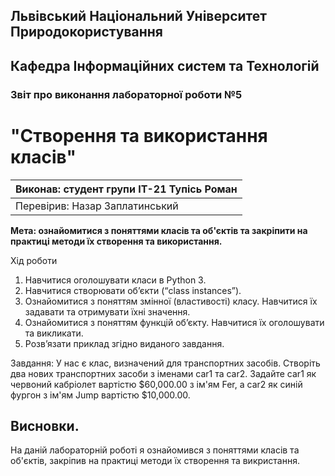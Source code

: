 ## Львівський Національний Університет Природокористування
## Кафедра Інформаційних систем та Технологій



### Звіт про виконання лабораторної роботи №5
# "Створення та використання класів"



| Виконав: студент групи ІТ-21 Тупісь Роман      |
|----------------------------------------------|
| Перевірив: Назар Заплатинський               |




**Мета: ознайомитися з поняттями класів та об'єктів та закріпити на практиці методи їх створення та використання.**


Хід роботи

1. Навчитися оголошувати класи в Python 3.
2. Навчитися створювати об’єкти (“class instances”).
3. Ознайомитися з поняттям змінної (властивості) класу. Навчитися їх
задавати та отримувати їхні значення.
4. Ознайомитися з поняттям функцій об’єкту. Навчитися їх оголошувати
та викликати.
5. Розв’язати приклад згідно виданого завдання.

Завдання:
У нас є клас, визначений для транспортних засобів. Створіть два нових 
транспортних засоби з іменами car1 та car2. Задайте car1 як червоний 
кабріолет вартістю $60,000.00 з ім'ям Fer, а car2 як синій фургон з 
ім'ям Jump вартістю $10,000.00.



## Висновки. 

На даній лабораторній роботі я ознайомився з поняттями класів та об'єктів, закріпив на практиці методи їх створення та викристання. 
